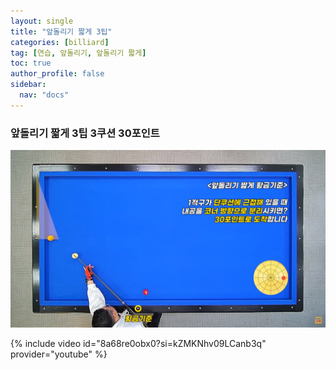 ```yaml
---
layout: single
title: "앞돌리기 짧게 3팁"
categories: [billiard]
tag: [연습, 앞돌리기, 앞돌리기 짧게]
toc: true
author_profile: false
sidebar:
  nav: "docs"
---
```


### 앞돌리기 짧게 3팁 3쿠션 30포인트

[![짧은 앞돌리기 3팁](/images/%EC%A7%A7%EC%9D%80%20%EC%95%9E%EB%8F%8C%EB%A6%AC%EA%B8%B0%203%ED%8C%81.png)](https://1drv.ms/p/s!AuJKpwyYpUY9_gM8svKGYfUwdjjP?e=CgFqtO)

{% include video id="8a68re0obx0?si=kZMKNhv09LCanb3q" provider="youtube" %}
